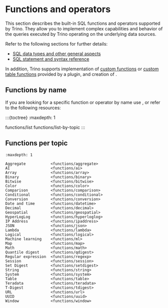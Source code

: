 # Functions and operators

This section describes the built-in SQL functions and operators supported by
Trino. They allow you to implement complex capabilities and behavior of the
queries executed by Trino operating on the underlying data sources.

Refer to the following sections for further details:

* [SQL data types and other general aspects](/language)
* [SQL statement and syntax reference](/sql)

In addition, Trino supports implementation of [custom
functions](/develop/functions) or [custom table
functions](/develop/table-functions) provided by a plugin, and creation of
[](/udf).

## Functions by name

If you are looking for a specific function or operator by name use
[](/sql/show-functions), or refer to the following resources:

:::{toctree}
:maxdepth: 1

functions/list
functions/list-by-topic
:::

## Functions per topic

```{toctree}
:maxdepth: 1

Aggregate           <functions/aggregate>
AI                  <functions/ai>
Array               <functions/array>
Binary              <functions/binary>
Bitwise             <functions/bitwise>
Color               <functions/color>
Comparison          <functions/comparison>
Conditional         <functions/conditional>
Conversion          <functions/conversion>
Date and time       <functions/datetime>
Decimal             <functions/decimal>
Geospatial          <functions/geospatial>
HyperLogLog         <functions/hyperloglog>
IP Address          <functions/ipaddress>
JSON                <functions/json>
Lambda              <functions/lambda>
Logical             <functions/logical>
Machine learning    <functions/ml>
Map                 <functions/map>
Math                <functions/math>
Quantile digest     <functions/qdigest>
Regular expression  <functions/regexp>
Session             <functions/session>
Set Digest          <functions/setdigest>
String              <functions/string>
System              <functions/system>
Table               <functions/table>
Teradata            <functions/teradata>
T-Digest            <functions/tdigest>
URL                 <functions/url>
UUID                <functions/uuid>
Window              <functions/window>
```
